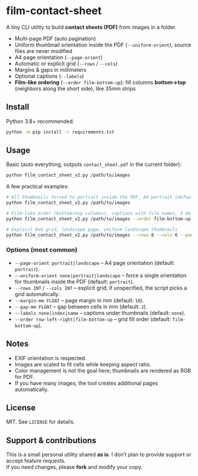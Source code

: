 # film-contact-sheet

A tiny CLI utility to build **contact sheets (PDF)** from images in a folder.

- Multi-page PDF (auto pagination)
- Uniform thumbnail orientation inside the PDF (`--uniform-orient`), source files are never modified
- A4 page orientation (`--page-orient`)
- Automatic or explicit grid (`--rows` / `--cols`)
- Margins & gaps in millimeters
- Optional captions (`--labels`)
- **Film-like ordering** (`--order film-bottom-up`): fill columns **bottom→top** (neighbors along the short side), like 35mm strips

## Install

Python 3.8+ recommended.

```bash
python -m pip install -r requirements.txt
```

## Usage

Basic (auto everything, outputs `contact_sheet.pdf` in the current folder):

```bash
python film_contact_sheet_v2.py /path/to/images
```

A few practical examples:

```bash
# All thumbnails forced to portrait inside the PDF, A4 portrait (defaults)
python film_contact_sheet_v2.py /path/to/images

# Film-like order (bottom→top columns), captions with file names, 3 mm gaps
python film_contact_sheet_v2.py /path/to/images --order film-bottom-up --labels name --gap-mm 3

# Explicit 8x6 grid, landscape page, uniform landscape thumbnails
python film_contact_sheet_v2.py /path/to/images --rows 8 --cols 6 --page-orient landscape --uniform-orient landscape
```

### Options (most common)

- `--page-orient portrait|landscape` – A4 page orientation (default: `portrait`).
- `--uniform-orient none|portrait|landscape` – force a single orientation for thumbnails inside the PDF (default: `portrait`).
- `--rows INT` / `--cols INT` – explicit grid; if unspecified, the script picks a grid automatically.
- `--margin-mm FLOAT` – page margin in mm (default: `10`).
- `--gap-mm FLOAT` – gap between cells in mm (default: `2`).
- `--labels none|index|name` – captions under thumbnails (default: `none`).
- `--order row-left-right|film-bottom-up` – grid fill order (default: `film-bottom-up`).

## Notes

- EXIF orientation is respected.
- Images are scaled to fit cells while keeping aspect ratio.
- Color management is not the goal here; thumbnails are rendered as RGB for PDF.
- If you have many images, the tool creates additional pages automatically.

## License

MIT. See `LICENSE` for details.

## Support & contributions

This is a small personal utility shared **as is**. I don’t plan to provide support or accept feature requests.  
If you need changes, please **fork** and modify your copy.
